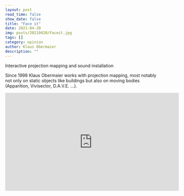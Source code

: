 ```yaml
---
layout: post
read_time: false
show_date: false
title: "Face it"
date: 2021-04-20
img: posts/20210420/Faceit.jpg
tags: []
category: opinion
author: Klaus Obermaier
description: ""
---
```


Interactive projection mapping and sound installation

Since 1998 Klaus Obermaier works with projection mapping, most notably not only on static objects like buildings but also on moving bodies (Apparition, Vivisector, D.A.V.E. …).

<iframe width="560" height="315" src="https://www.youtube.com/embed/4x3NFHBqefY" title="YouTube video player" frameborder="0" allow="accelerometer; autoplay; clipboard-write; encrypted-media; gyroscope; picture-in-picture" allowfullscreen></iframe>
